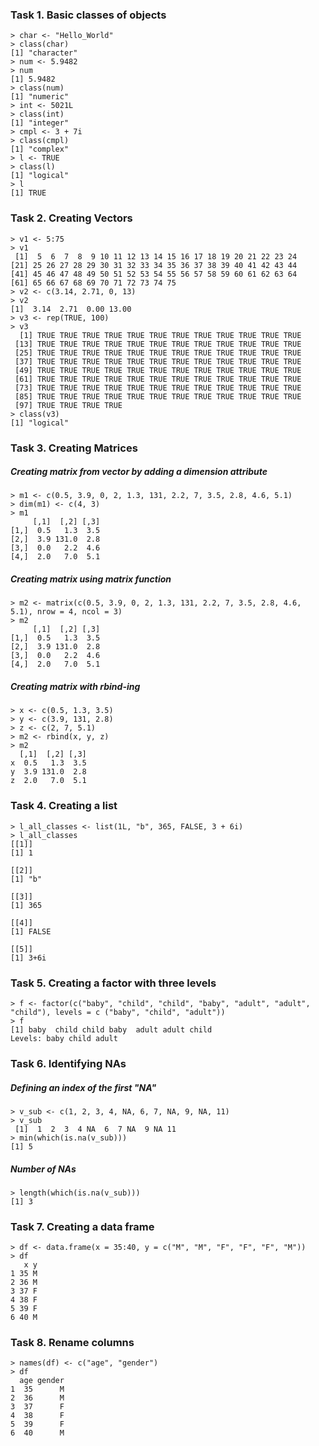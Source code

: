 ### Task 1. Basic classes of objects
```
> char <- "Hello_World"
> class(char)
[1] "character"
> num <- 5.9482
> num
[1] 5.9482
> class(num)
[1] "numeric"
> int <- 5021L
> class(int)
[1] "integer"
> cmpl <- 3 + 7i
> class(cmpl)
[1] "complex"
> l <- TRUE
> class(l)
[1] "logical"
> l
[1] TRUE
```
### Task 2. Creating Vectors
```
> v1 <- 5:75
> v1
 [1]  5  6  7  8  9 10 11 12 13 14 15 16 17 18 19 20 21 22 23 24
[21] 25 26 27 28 29 30 31 32 33 34 35 36 37 38 39 40 41 42 43 44
[41] 45 46 47 48 49 50 51 52 53 54 55 56 57 58 59 60 61 62 63 64
[61] 65 66 67 68 69 70 71 72 73 74 75
> v2 <- c(3.14, 2.71, 0, 13)
> v2
[1]  3.14  2.71  0.00 13.00
> v3 <- rep(TRUE, 100)
> v3
  [1] TRUE TRUE TRUE TRUE TRUE TRUE TRUE TRUE TRUE TRUE TRUE TRUE
 [13] TRUE TRUE TRUE TRUE TRUE TRUE TRUE TRUE TRUE TRUE TRUE TRUE
 [25] TRUE TRUE TRUE TRUE TRUE TRUE TRUE TRUE TRUE TRUE TRUE TRUE
 [37] TRUE TRUE TRUE TRUE TRUE TRUE TRUE TRUE TRUE TRUE TRUE TRUE
 [49] TRUE TRUE TRUE TRUE TRUE TRUE TRUE TRUE TRUE TRUE TRUE TRUE
 [61] TRUE TRUE TRUE TRUE TRUE TRUE TRUE TRUE TRUE TRUE TRUE TRUE
 [73] TRUE TRUE TRUE TRUE TRUE TRUE TRUE TRUE TRUE TRUE TRUE TRUE
 [85] TRUE TRUE TRUE TRUE TRUE TRUE TRUE TRUE TRUE TRUE TRUE TRUE
 [97] TRUE TRUE TRUE TRUE
> class(v3)
[1] "logical"
```
### Task 3. Creating Matrices
##### Creating matrix from vector by adding a dimension attribute
```
> m1 <- c(0.5, 3.9, 0, 2, 1.3, 131, 2.2, 7, 3.5, 2.8, 4.6, 5.1)
> dim(m1) <- c(4, 3)
> m1
     [,1]  [,2] [,3]
[1,]  0.5   1.3  3.5
[2,]  3.9 131.0  2.8
[3,]  0.0   2.2  4.6
[4,]  2.0   7.0  5.1
```
##### Creating matrix using **matrix** function
```
> m2 <- matrix(c(0.5, 3.9, 0, 2, 1.3, 131, 2.2, 7, 3.5, 2.8, 4.6, 5.1), nrow = 4, ncol = 3)
> m2
     [,1]  [,2] [,3]
[1,]  0.5   1.3  3.5
[2,]  3.9 131.0  2.8
[3,]  0.0   2.2  4.6
[4,]  2.0   7.0  5.1
```
##### Creating matrix with rbind-ing
```
> x <- c(0.5, 1.3, 3.5)
> y <- c(3.9, 131, 2.8)
> z <- c(2, 7, 5.1)
> m2 <- rbind(x, y, z)
> m2
  [,1]  [,2] [,3]
x  0.5   1.3  3.5
y  3.9 131.0  2.8
z  2.0   7.0  5.1
```
### Task 4. Creating a list
```
> l_all_classes <- list(1L, "b", 365, FALSE, 3 + 6i)
> l_all_classes
[[1]]
[1] 1

[[2]]
[1] "b"

[[3]]
[1] 365

[[4]]
[1] FALSE

[[5]]
[1] 3+6i
```
### Task 5. Creating a factor with three levels
```
> f <- factor(c("baby", "child", "child", "baby", "adult", "adult", "child"), levels = c ("baby", "child", "adult"))
> f
[1] baby  child child baby  adult adult child
Levels: baby child adult
```
### Task 6. Identifying NAs
##### Defining an index of the first "NA"
```
> v_sub <- c(1, 2, 3, 4, NA, 6, 7, NA, 9, NA, 11)
> v_sub
 [1]  1  2  3  4 NA  6  7 NA  9 NA 11
> min(which(is.na(v_sub)))
[1] 5
```
##### Number of NAs 
```
> length(which(is.na(v_sub)))
[1] 3
```
### Task 7. Creating a data frame
```
> df <- data.frame(x = 35:40, y = c("M", "M", "F", "F", "F", "M"))
> df
   x y
1 35 M
2 36 M
3 37 F
4 38 F
5 39 F
6 40 M
```
### Task 8. Rename columns
```
> names(df) <- c("age", "gender")
> df
  age gender
1  35      M
2  36      M
3  37      F
4  38      F
5  39      F
6  40      M
```


